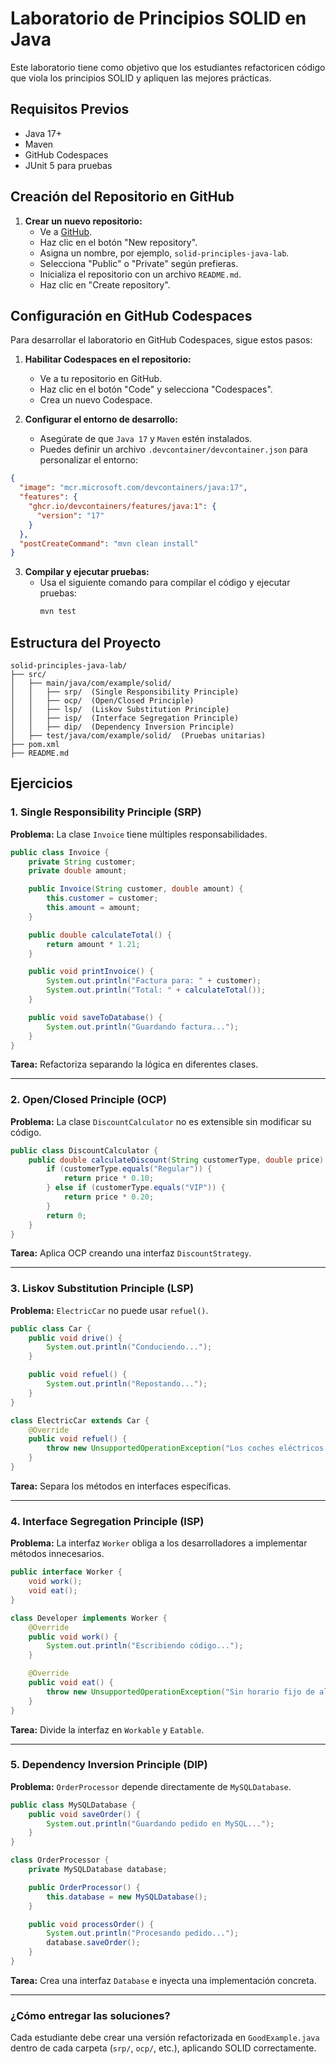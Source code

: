 # Laboratorio de Principios SOLID en Java

Este laboratorio tiene como objetivo que los estudiantes refactoricen código que viola los principios SOLID y apliquen las mejores prácticas.

## Requisitos Previos

- Java 17+
- Maven
- GitHub Codespaces
- JUnit 5 para pruebas

## Creación del Repositorio en GitHub

1. **Crear un nuevo repositorio:**
   - Ve a [GitHub](https://github.com/).
   - Haz clic en el botón "New repository".
   - Asigna un nombre, por ejemplo, `solid-principles-java-lab`.
   - Selecciona "Public" o "Private" según prefieras.
   - Inicializa el repositorio con un archivo `README.md`.
   - Haz clic en "Create repository".

## Configuración en GitHub Codespaces

Para desarrollar el laboratorio en GitHub Codespaces, sigue estos pasos:

1. **Habilitar Codespaces en el repositorio:**
   - Ve a tu repositorio en GitHub.
   - Haz clic en el botón "Code" y selecciona "Codespaces".
   - Crea un nuevo Codespace.

2. **Configurar el entorno de desarrollo:**
   - Asegúrate de que `Java 17` y `Maven` estén instalados.
   - Puedes definir un archivo `.devcontainer/devcontainer.json` para personalizar el entorno:

```json
{
  "image": "mcr.microsoft.com/devcontainers/java:17",
  "features": {
    "ghcr.io/devcontainers/features/java:1": {
      "version": "17"
    }
  },
  "postCreateCommand": "mvn clean install"
}
```

3. **Compilar y ejecutar pruebas:**
   - Usa el siguiente comando para compilar el código y ejecutar pruebas:
     ```sh
     mvn test
     ```

## Estructura del Proyecto

```
solid-principles-java-lab/
├── src/
│   ├── main/java/com/example/solid/
│   │   ├── srp/  (Single Responsibility Principle)
│   │   ├── ocp/  (Open/Closed Principle)
│   │   ├── lsp/  (Liskov Substitution Principle)
│   │   ├── isp/  (Interface Segregation Principle)
│   │   ├── dip/  (Dependency Inversion Principle)
│   ├── test/java/com/example/solid/  (Pruebas unitarias)
├── pom.xml
├── README.md
```

## Ejercicios

### 1. Single Responsibility Principle (SRP)

**Problema:** La clase `Invoice` tiene múltiples responsabilidades.

```java
public class Invoice {
    private String customer;
    private double amount;

    public Invoice(String customer, double amount) {
        this.customer = customer;
        this.amount = amount;
    }

    public double calculateTotal() {
        return amount * 1.21;
    }

    public void printInvoice() {
        System.out.println("Factura para: " + customer);
        System.out.println("Total: " + calculateTotal());
    }

    public void saveToDatabase() {
        System.out.println("Guardando factura...");
    }
}
```

**Tarea:** Refactoriza separando la lógica en diferentes clases.

---

### 2. Open/Closed Principle (OCP)

**Problema:** La clase `DiscountCalculator` no es extensible sin modificar su código.

```java
public class DiscountCalculator {
    public double calculateDiscount(String customerType, double price) {
        if (customerType.equals("Regular")) {
            return price * 0.10;
        } else if (customerType.equals("VIP")) {
            return price * 0.20;
        }
        return 0;
    }
}
```

**Tarea:** Aplica OCP creando una interfaz `DiscountStrategy`.

---

### 3. Liskov Substitution Principle (LSP)

**Problema:** `ElectricCar` no puede usar `refuel()`.

```java
public class Car {
    public void drive() {
        System.out.println("Conduciendo...");
    }

    public void refuel() {
        System.out.println("Repostando...");
    }
}

class ElectricCar extends Car {
    @Override
    public void refuel() {
        throw new UnsupportedOperationException("Los coches eléctricos no usan combustible.");
    }
}
```

**Tarea:** Separa los métodos en interfaces específicas.

---

### 4. Interface Segregation Principle (ISP)

**Problema:** La interfaz `Worker` obliga a los desarrolladores a implementar métodos innecesarios.

```java
public interface Worker {
    void work();
    void eat();
}

class Developer implements Worker {
    @Override
    public void work() {
        System.out.println("Escribiendo código...");
    }

    @Override
    public void eat() {
        throw new UnsupportedOperationException("Sin horario fijo de almuerzo.");
    }
}
```

**Tarea:** Divide la interfaz en `Workable` y `Eatable`.

---

### 5. Dependency Inversion Principle (DIP)

**Problema:** `OrderProcessor` depende directamente de `MySQLDatabase`.

```java
public class MySQLDatabase {
    public void saveOrder() {
        System.out.println("Guardando pedido en MySQL...");
    }
}

class OrderProcessor {
    private MySQLDatabase database;

    public OrderProcessor() {
        this.database = new MySQLDatabase();
    }

    public void processOrder() {
        System.out.println("Procesando pedido...");
        database.saveOrder();
    }
}
```

**Tarea:** Crea una interfaz `Database` e inyecta una implementación concreta.

---

### ¿Cómo entregar las soluciones?

Cada estudiante debe crear una versión refactorizada en `GoodExample.java` dentro de cada carpeta (`srp/`, `ocp/`, etc.), aplicando SOLID correctamente.
